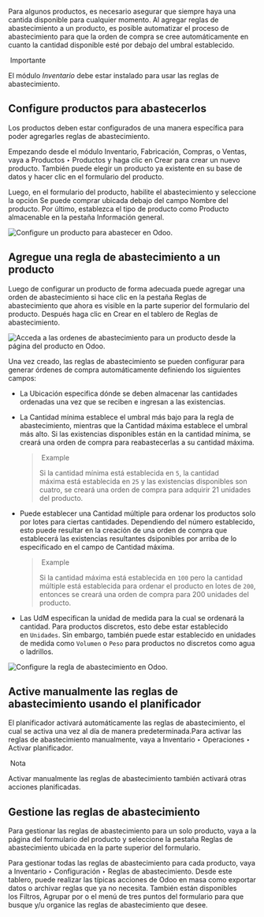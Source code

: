 Para algunos productos, es necesario asegurar que siempre haya una cantida disponible para cualquier momento. Al agregar reglas de abastecimiento a un producto, es posible automatizar el proceso de abastecimiento para que la orden de compra se cree automáticamente en cuanto la cantidad disponible esté por debajo del umbral establecido.

 Importante

El módulo _Inventario_ debe estar instalado para usar las reglas de abastecimiento.

## Configure productos para abastecerlos[](https://www.odoo.com/documentation/17.0/es/applications/inventory_and_mrp/purchase/products/reordering.html#configure-products-for-reordering "Enlazar permanentemente con este título")

Los productos deben estar configurados de una manera específica para poder agregarles reglas de abastecimiento.

Empezando desde el módulo Inventario, Fabricación, Compras, o Ventas, vaya a Productos ‣ Productos y haga clic en Crear para crear un nuevo producto. También puede elegir un producto ya existente en su base de datos y hacer clic en el formulario del producto.

Luego, en el formulario del producto, habilite el abastecimiento y seleccione la opción Se puede comprar ubicada debajo del campo Nombre del producto. Por último, establezca el tipo de producto como Producto almacenable en la pestaña Información general.

![Configure un producto para abastecer en Odoo.](https://www.odoo.com/documentation/17.0/es/_images/product-configured-for-reordering.png)

## Agregue una regla de abastecimiento a un producto[](https://www.odoo.com/documentation/17.0/es/applications/inventory_and_mrp/purchase/products/reordering.html#add-a-reordering-rule-to-a-product "Enlazar permanentemente con este título")

Luego de configurar un producto de forma adecuada puede agregar una orden de abastecimiento si hace clic en la pestaña Reglas de abastecimiento que ahora es visible en la parte superior del formulario del producto. Después haga clic en Crear en el tablero de Reglas de abastecimiento.

![Acceda a las ordenes de abastecimiento para un producto desde la página del producto en Odoo.](https://www.odoo.com/documentation/17.0/es/_images/reordering-rules-tab.png)

Una vez creado, las reglas de abastecimiento se pueden configurar para generar órdenes de compra automáticamente definiendo los siguientes campos:

- La Ubicación especifica dónde se deben almacenar las cantidades ordenadas una vez que se reciben e ingresan a las existencias.
    
- La Cantidad mínima establece el umbral más bajo para la regla de abastecimiento, mientras que la Cantidad máxima establece el umbral más alto. Si las existencias disponibles están en la cantidad mínima, se creará una orden de compra para reabastecerlas a su cantidad máxima.
    
    >  Example
    > 
    > Si la cantidad mínima está establecida en `5`, la cantidad máxima está establecida en `25` y las existencias disponibles son cuatro, se creará una orden de compra para adquirir 21 unidades del producto.
    
- Puede establecer una Cantidad múltiple para ordenar los productos solo por lotes para ciertas cantidades. Dependiendo del número establecido, esto puede resultar en la creación de una orden de compra que establecerá las existencias resultantes dsiponibles por arriba de lo especificado en el campo de Cantidad máxima.
    
    >  Example
    > 
    > Si la cantidad máxima está establecida en `100` pero la cantidad múltiple está establecida para ordenar el producto en lotes de `200`, entonces se creará una orden de compra para 200 unidades del producto.
    
- Las UdM especifican la unidad de medida para la cual se ordenará la cantidad. Para productos discretos, esto debe estar establecido en `Unidades`. Sin embargo, también puede estar establecido en unidades de medida como `Volumen` o `Peso` para productos no discretos como agua o ladrillos.
    

![Configure la regla de abastecimiento en Odoo.](https://www.odoo.com/documentation/17.0/es/_images/reordering-rule-configuration.png)

## Active manualmente las reglas de abastecimiento usando el planificador[](https://www.odoo.com/documentation/17.0/es/applications/inventory_and_mrp/purchase/products/reordering.html#manually-trigger-reordering-rules-using-the-scheduler "Enlazar permanentemente con este título")

El planificador activará automáticamente las reglas de abastecimiento, el cual se activa una vez al día de manera predeterminada.Para activar las reglas de abastecimiento manualmente, vaya a Inventario ‣ Operaciones ‣ Activar planificador.

 Nota

Activar manualmente las reglas de abastecimiento también activará otras acciones planificadas.

## Gestione las reglas de abastecimiento[](https://www.odoo.com/documentation/17.0/es/applications/inventory_and_mrp/purchase/products/reordering.html#manage-reordering-rules "Enlazar permanentemente con este título")

Para gestionar las reglas de abastecimiento para un solo producto, vaya a la página del formulario del producto y seleccione la pestaña Reglas de abastecimiento ubicada en la parte superior del formulario.

Para gestionar todas las reglas de abastecimiento para cada producto, vaya a Inventario ‣ Configuración ‣ Reglas de abastecimiento. Desde este tablero, puede realizar las típicas acciones de Odoo en masa como exportar datos o archivar reglas que ya no necesita. También están disponibles los Filtros, Agrupar por o el menú de tres puntos del formulario para que busque y/u organice las reglas de abastecimiento que desee.